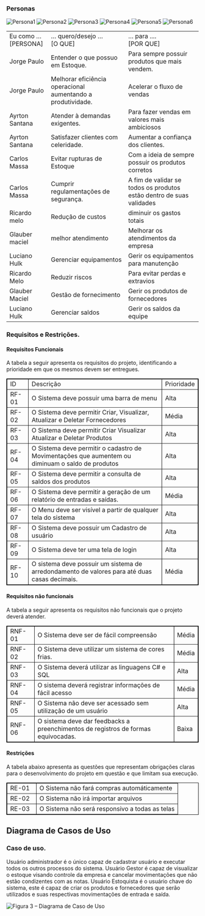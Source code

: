 

### Personas
![Persona1](https://github.com/ICEI-PUC-Minas-PMV-ADS/pmv-ads-2023-2-e2-proj-int-t9-gestaodeestoque/blob/main/IMGS/persona1.png)
![Persona2](https://github.com/ICEI-PUC-Minas-PMV-ADS/pmv-ads-2023-2-e2-proj-int-t9-gestaodeestoque/blob/main/IMGS/persona2.png)
![Persona3](https://github.com/ICEI-PUC-Minas-PMV-ADS/pmv-ads-2023-2-e2-proj-int-t9-gestaodeestoque/blob/main/IMGS/persona3.png)
![Persona4](https://github.com/ICEI-PUC-Minas-PMV-ADS/pmv-ads-2023-2-e2-proj-int-t9-gestaodeestoque/blob/main/IMGS/persona4.png)
![Persona5](https://github.com/ICEI-PUC-Minas-PMV-ADS/pmv-ads-2023-2-e2-proj-int-t9-gestaodeestoque/blob/main/IMGS/persona5.png)
![Persona6](https://github.com/ICEI-PUC-Minas-PMV-ADS/pmv-ads-2023-2-e2-proj-int-t9-gestaodeestoque/blob/main/IMGS/persona6.png)

<table>
<tr>
<td>Eu como …</br> 
	[PERSONA] 
</td>
<td>… quero/desejo … </br>
	[O QUE] 
</td>
<td>… para .... </br>
	[POR QUE] 
</td>
</tr>

<tr>
<td>Jorge Paulo</td>
<td>Entender o que possuo em Estoque.</td>
<td>Para sempre possuir produtos que mais vendem.</td>
</tr>

 

<tr>
<td>Jorge Paulo</td>
<td>Melhorar eficiência operacional aumentando a produtividade.</td>
<td>Acelerar o fluxo de vendas</td>
</tr>

 

<tr>
<td>Ayrton Santana</td>
<td>Atender à demandas exigentes.</td>
<td>Para fazer vendas em valores mais ambiciosos</td>
</tr>

 

<tr>
<td>Ayrton Santana</td>
<td>Satisfazer clientes com celeridade.</td>
<td>Aumentar a confiança dos clientes.</td>
</tr>

 

<tr>
<td>Carlos Massa</td>
<td>Evitar rupturas de Estoque</td>
<td>Com a ideia de sempre possuir os produtos corretos</td>
</tr>

 

<tr>
<td>Carlos Massa</td>
<td>Cumprir regulamentações de segurança.</td>
<td>A fim de validar se todos os produtos estão dentro  de suas validades</td>
</tr>
 
<tr>
<td>Ricardo melo</td>
<td>Redução de custos</td>
<td>diminuir os gastos totais</td>
</tr>
	
<tr>
<td>Glauber maciel </td>
<td>melhor atendimento</td>
<td>Melhorar os atendimentos da empresa</td>
</tr>
	
<tr>
<td> Luciano Hulk</td>
<td>Gerenciar equipamentos</td>
<td>Gerir os equipamentos para manutenção</td>
</tr>
	
<tr>
<td>Ricardo Melo</td>
<td>Reduzir riscos</td>
<td>Para evitar perdas e extravios</td>
</tr>
	
<tr>
<td>Glauber Maciel</td>
<td>Gestão de fornecimento</td>
<td>Gerir os produtos de fornecedores</td>
</tr>
	
<tr>
<td>Luciano Hulk</td>
<td>Gerenciar saldos</td>
<td>Gerir os saldos da equipe</td>
</tr>
</table>

### Requisitos e Restrições.
#### Requisitos Funcionais 

A tabela a seguir apresenta os requisitos do projeto, identificando a prioridade em que os mesmos devem ser entregues.

<table border="1" cellspacing="1" cellpadding="1" style="border: thin solid black;">

<tr>
	<td>ID</td>
	<td>Descrição</td>
	<td>Prioridade</td>
</tr>
	
<tr>
	<td>RF-01 &nbsp; </td>
	<td>O Sistema deve possuir uma barra de menu </td>
	<td>Alta</td>
</tr>
	
<tr>
	<td>RF-02 &nbsp; </td>
	<td>O Sistema deve permitir Criar, Visualizar, Atualizar e Deletar Fornecedores  </td>
	<td>Média</td>
</tr>
	
<tr>
	<td>RF-03 &nbsp; </td>
	<td>O Sistema deve permitir Criar Visualizar Atualizar e Deletar Produtos  </td>
	<td>Alta</td>
</tr>
	
<tr>
	<td>RF-04 &nbsp; </td>
	<td>O Sistema deve permitir o cadastro de Movimentações que aumentem ou diminuam o saldo de produtos </td>
	<td>Alta</td>
</tr>
	
<tr>
	<td>RF-05 &nbsp; </td>
	<td>O Sistema deve permitir a consulta de saldos dos produtos </td>
	<td>Alta</td>
</tr>

<tr>
	<td>RF-06 &nbsp; </td>
	<td>O Sistema deve permitir a geração de um relatório de entradas e saídas.  </td>
	<td>Média</td>
</tr>

<tr>
	<td>RF-07 &nbsp; </td>
	<td> O Menu deve ser visível a partir de qualquer tela do sistema</td>
	<td>Alta</td>
</tr>
<tr>
	<td>RF-08 &nbsp; </td>
	<td>O Sistema deve possuir um Cadastro de usuário</td>
	<td>Alta</td>
</tr>
<tr>
	<td>RF-09 &nbsp; </td>
	<td>O Sistema deve ter uma tela de login </td>
	<td>Alta</td>
</tr>
<tr>
	<td>RF-10 &nbsp; </td>
	<td> O sistema deve possuir um sistema de arredondamento de valores para até duas casas decimais.</td>
	<td>Média</td>
</tr>

</table>

#### Requisitos não funcionais 

A tabela a seguir apresenta os requisitos não funcionais que o projeto deverá atender. 

<table border="1" cellspacing="1" cellpadding="1" style="border: thin solid black;">

<tr>
	<td>RNF-01 &nbsp; </td>
	<td>O Sistema deve ser de fácil compreensão  </td>
	<td>Média</td>
</tr>
	
<tr>
	<td>RNF-02 &nbsp; </br> </td>
	<td>O Sistema deve utilizar um sistema de cores frias.  </td>
	<td>Média</td>
	</tr>
	
<tr>
	<td>RNF-03 &nbsp; </td>
	<td>O Sistema deverá utilizar as linguagens C# e SQL</td>
	<td>Alta </td>
</tr>
	
<tr>
	<td>RNF-04 &nbsp; </td>
	<td>O sistema deverá registrar informações de fácil acesso</td>
	<td>Média</td>
</tr>
<tr>
	<td>RNF-05 &nbsp; </td>
	<td>O Sistema não deve ser acessado sem utilização de um usuário</td>
	<td>Alta</td>
</tr>
<tr>
	<td>RNF-06 &nbsp; </td>
	<td>O sistema deve dar feedbacks a preenchimentos de registros de formas equivocadas.</td>
	<td>Baixa</td>
</tr>

</table>
	
#### Restrições 

A tabela abaixo apresenta as questões que representam obrigações claras para o desenvolvimento do projeto em questão e que limitam sua execução. 

<table border="1" cellspacing="1" cellpadding="1" style="border: thin solid black;">
<tr>
	<td>RE-01 &nbsp; </td>
	<td>O Sistema não fará compras automáticamente</td>
</tr>
	
<tr>
	<td>RE-02 &nbsp; </td>
	<td>O Sistema não irá importar arquivos</td>
</tr>
	
<tr>
	<td>RE-03 &nbsp; </td>
	<td>O Sistema não será responsivo a todas as telas</td>
</tr>
	
</table>

## Diagrama de Casos de Uso

### Caso de uso.
Usuário administrador é o único capaz de  cadastrar usuário e executar todos os outros processos do sistema.
Usuário Gestor é capaz de visualizar o estoque visando controle da empresa e cancelar movimentações que não estão condizentes com as notas.
Usuário Estoquista é o usuário chave do sistema, este é capaz de criar os produtos e fornecedores que serão utilizados e suas respectivas movimentações de entrada e saída.
	
![Figura 3 – Diagrama de Caso de Uso](https://github.com/ICEI-PUC-Minas-PMV-ADS/pmv-ads-2023-2-e2-proj-int-t9-gestaodeestoque/blob/main/IMGS/diagramaDeCasoDeUso.jpg)


